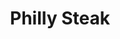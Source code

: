 ---
pid: LLP622
title: Philly Steak
location_transcription: Down town near city hall
zipcode: '19120'
outside_phl: 
neighborhood: Logan,Olney
age: '13'
age_range: 13-19
instagram: 
image_file_name: LLP_622.jpg
proposal_transcription: People say that Philadelphia is the City of Brotherly Love
  and Cheese Steaks so why not put a cheese steak downtown
topic: Brotherly Love,Food,Philadelphia
topic_summary: 0, 0, 0
type: Sculpture Statue
keywords_other: 
credit: Nathaniel Serrano
image_labels: 
twitter: 
facebook: 
permalink: "/monuments/llp622/"
layout: item-page
---